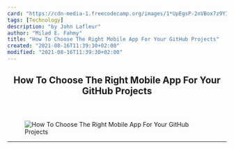 ```yaml
---
card: "https://cdn-media-1.freecodecamp.org/images/1*UpEgsP-2nVBox7z9YIP7cw.png"
tags: [Technology]
description: "by John Lafleur"
author: "Milad E. Fahmy"
title: "How To Choose The Right Mobile App For Your GitHub Projects"
created: "2021-08-16T11:39:30+02:00"
modified: "2021-08-16T11:39:30+02:00"
---
```

<div class="site-wrapper">
<main id="site-main" class="site-main outer">
<div class="inner">
<article class="post-full post tag-technology tag-software-development tag-programming tag-github tag-mobile-app-development ">
<header class="post-full-header">
<h1 class="post-full-title">How To Choose The Right Mobile App For Your GitHub Projects</h1>
</header>
<figure class="post-full-image">
<picture>
<source media="(max-width: 700px)" sizes="1px" srcset="data:image/gif;base64,R0lGODlhAQABAIAAAAAAAP///yH5BAEAAAAALAAAAAABAAEAAAIBRAA7 1w">
<source media="(min-width: 701px)" sizes="(max-width: 800px) 400px,
(max-width: 1170px) 700px,
1400px" srcset="https://cdn-media-1.freecodecamp.org/images/1*UpEgsP-2nVBox7z9YIP7cw.png 300w,
https://cdn-media-1.freecodecamp.org/images/1*UpEgsP-2nVBox7z9YIP7cw.png 600w,
https://cdn-media-1.freecodecamp.org/images/1*UpEgsP-2nVBox7z9YIP7cw.png 1000w,
https://cdn-media-1.freecodecamp.org/images/1*UpEgsP-2nVBox7z9YIP7cw.png 2000w">
<img onerror="this.style.display='none'" src="https://cdn-media-1.freecodecamp.org/images/1*UpEgsP-2nVBox7z9YIP7cw.png" alt="How To Choose The Right Mobile App For Your GitHub Projects">
</picture>
</figure>
<section class="post-full-content">
<div class="post-content medium-migrated-article">
</div>
<hr>
</section>
</article>
</div>
</main>
</div>
<!-- Google Tag Manager (noscript) -->
<!-- End Google Tag Manager (noscript) -->
